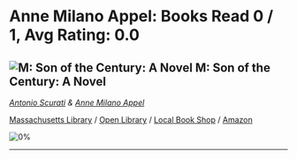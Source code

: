 # Anne Milano Appel:  Books Read 0 / 1, Avg Rating: 0.0 

## ![M: Son of the Century: A Novel](https://covers.openlibrary.org/b/isbn/978-0062956118-M.jpg) M: Son of the Century: A Novel
*[Antonio Scurati](../authors/AntonioScurati) & [Anne Milano Appel](../authors/AnneMilanoAppel)*

[Massachusetts Library](https://library.minlib.net/search/i=978-0062956118) / [Open Library](https://openlibrary.org/isbn/978-0062956118) / [Local Book Shop](https://bookshop.org/book/978-0062956118) / [Amazon](https://smile.amazon.com/dp/0062956116)

![0%](https://progress-bar.dev/0) 



---

